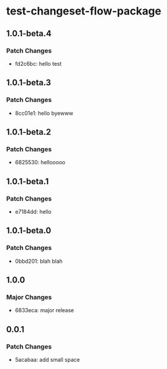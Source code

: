 # test-changeset-flow-package

## 1.0.1-beta.4

### Patch Changes

- fd2c6bc: hello test

## 1.0.1-beta.3

### Patch Changes

- 8cc01e1: hello byewww

## 1.0.1-beta.2

### Patch Changes

- 6825530: hellooooo

## 1.0.1-beta.1

### Patch Changes

- e7184dd: hello

## 1.0.1-beta.0

### Patch Changes

- 0bbd201: blah blah

## 1.0.0

### Major Changes

- 6833eca: major release

## 0.0.1

### Patch Changes

- 5acabaa: add small space
